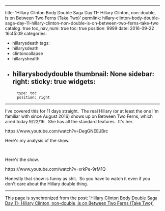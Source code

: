 
---
title: 'Hillary Clinton Body Double Saga Day 11- Hillary Clinton, non-double, is on Between Two Ferns (Take Two)'
permlink: hillary-clinton-body-double-saga-day-11-hillary-clinton-non-double-is-on-between-two-ferns-take-two
catalog: true
toc_nav_num: true
toc: true
position: 9999
date: 2016-09-22 16:45:09
categories:
- hillarysdeath
tags:
- hillarysdeath
- clintoncollapse
- hillaryshealth
- hillarysbodydouble
thumbnail: None
sidebar:
    right:
        sticky: true
widgets:
    -
        type: toc
        position: right
---


<html>
<p>I've covered this for 11 days straight. &nbsp;The real Hillary (or at least the one I'm familiar with since August 2016) shows up on Between Two Ferns, which aired today 9/22/16. &nbsp;She has all the standard features. &nbsp;It's her.&nbsp;</p>
<p>https://www.youtube.com/watch?v=DegGNEEJBrc</p>
<p>Here's my analysis of the show.</p>
<p><br></p>
<p>Here's the show.</p>
<p>https://www.youtube.com/watch?v=xrkPe-9rM1Q</p>
<p>Honestly that show is funny as shit. &nbsp;So you have to watch it even if you don't care about the Hillary double thing.</p>
</html>

- - -

This page is synchronized from the post: ['Hillary Clinton Body Double Saga Day 11- Hillary Clinton, non-double, is on Between Two Ferns (Take Two)'](https://steemit.com/@aggroed/hillary-clinton-body-double-saga-day-11-hillary-clinton-non-double-is-on-between-two-ferns-take-two)
